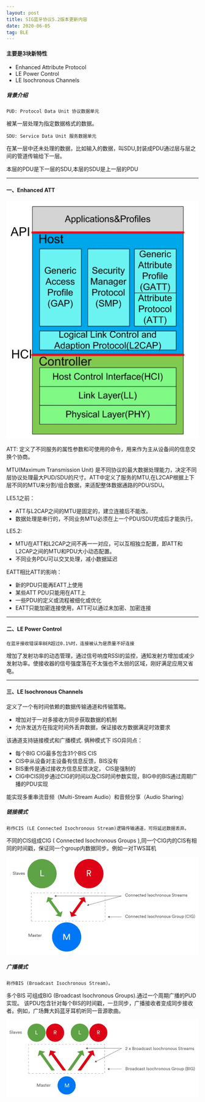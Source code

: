 ```yaml
---
layout: post
title: SIG蓝牙协议5.2版本更新内容
date: 2020-06-05
tag: BLE
---
```


#### 主要是3块新特性
- Enhanced Attribute Protocol
- LE Power Control
- LE Isochronous Channels


##### 背景介绍 
    PUD: Protocol Data Unit 协议数据单元
被某一层处理为指定数据格式的数据。

    SDU: Service Data Unit 服务数据单元
在某一层中还未处理的数据，比如输入的数据，叫SDU,封装成PDU通过层与层之间的管道传输给下一层。

本层的PDU是下一层的SDU,本层的SDU是上一层的PDU

*** 
#### 一、Enhanced ATT

![](/images/posts/iOS/8.png)

ATT: 定义了不同服务的属性参数和可使用的命令，用来作为主从设备间的信息交换个协商。

MTU(Maximum Transmission Unit) 是不同协议的最大数据处理能力，决定不同层协议处理最大PUD/SDU的尺寸。ATT中定义了服务的MTU,在L2CAP根据上下层不同的MTU来分割/组合数据，来适配整体数据通路的PDU/SDU。

LE5.1之前：
- ATT与L2CAP之间的MTU是固定的，建立连接后不能改。
- 数据处理是串行的，不同业务MTU必须在上一个PDU/SDU完成后才能执行。

LE5.2:
- MTU在ATT和L2CAP之间不再一一对应，可以互相独立配置，即ATT和L2CAP之间的MTU和PDU大小动态配置。
- 不同业务PDU可以交叉处理，减小数据延迟

EATT相比ATT的影响：
- 新的PDU只能再EATT上使用
- 某些ATT PDU只能用在ATT上
- 一些PDU的定义或流程被细化或优化
- EATT只能加密连接使用，ATT可以通过未加密、加密连接

*** 
#### 二、LE Power Control
    在蓝牙接收错误率BER超过0.1%时，连接被认为是质量不好连接
增加了发射功率的动态管理，通过信号响度RSSI的监控，通知发射方增加或减少发射功率。使接收器的信号强度落在不太强也不太弱的区域，刚好满足应用又省电。

*** 
#### 三、LE Isochronous Channels
定义了一个有时间依赖的数据传输通道和传输策略。
- 增加对于一对多接收方同步获取数据的机制
- 允许发送方在指定时间外丢弃数据，保证接收方数据满足时效要求

该通道支持链接模式和广播模式.
俩种模式下 ISO异同点：
- 每个BIG CIG最多包含31个BIS CIS
- CIS中从设备对主设备有信息反馈，BIS没有
- BIS重传是通过接收方信息反馈决定， CIS是强制的
- CIG中CIS同步通过CIG的时间以及CIS时间参数实现，BIG中的BIS通过周期广播的PDU实现

能实现多重串流音频（Multi-Stream Audio）和音频分享（Audio Sharing）

##### 链接模式
    称作CIS (LE Connected Isochronous Stream)逻辑传输通道，可将延迟数据丢弃。
不同的CIS组成CIG ( Connected Isochronous Groups ),同一个CIG内的CIS有相同的时间戳，保证同一个group内数据同步。例如一对TWS耳机

![111](/images/posts/iOS/9.png)


##### 广播模式
    称作BIS (Broadcast Isochronous Stream)。
多个BIS 可组成BIG (Broadcast Isochronous Groups).通过一个周期广播的PUD实现。 该PDU包含针对每个BIS的时间戳，一旦同步，广播接收者变成同步接收者。例如，广场舞大妈蓝牙耳机听同一音源歌曲。

![](/images/posts/iOS/10.png)
